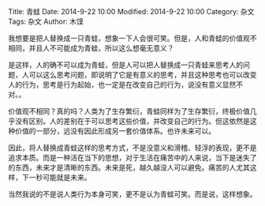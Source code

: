 Title: 青蛙
Date: 2014-9-22 10:00
Modified: 2014-9-22 10:00
Category: 杂文
Tags: 杂文
Author: 木馍

我想要是把人替换成一只青蛙，想象一下人会很可笑。但是，人和青蛙的价值观不相同，并且人不可能成为青蛙，所以这么想毫无意义？

是这样，人的确不可以成为青蛙，但是人可以把人替换成一只青蛙来思考人的问题，人可以这么思考问题，即说明了它是有意义的思考，并且这种思考也可以改变人的行为，思考是行为起始，也一定是在改变自己的行为，说没有意义显然不对。。

价值观不相同？真的吗？人类为了生存繁衍，青蛙同样为了生存繁衍，终极价值几乎没有区别。人的差别在于可以思考这些价值，并改变自己的行为。但这依然是这种价值的一部分，远没有因此形成另一套价值体系。也许未来可以。

因此，将人替换成青蛙这样的思考方式，不是没意义和滑稽、轻浮的表现，更不是追求本质。而是一种活在当下的思想，对于生活在痛苦中的人来说，当下是迷失了的东西，未来才是清晰的东西。未来是死，越久越没人可以避免。痛苦的人尤其这样，下一秒可能就是未来。

当然我说的不是说人类行为本身可笑，更不是认为青蛙可笑。而是说，这样想象。